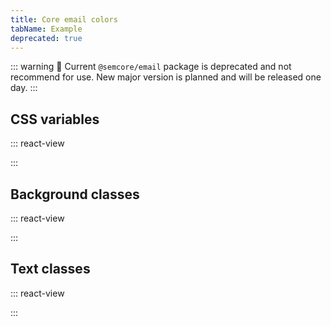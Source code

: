 ```yaml
---
title: Core email colors
tabName: Example
deprecated: true
---
```


::: warning
:rotating_light: Current `@semcore/email` package is deprecated and not recommend for use. New major version is planned and will be released one day.
:::

## CSS variables

::: react-view

<script lang="tsx">
import React from 'react';

import '@semcore/email/src/core/var.css';
const cssVariableFile = `
@custom-media --desktop (min-width: 480px);
@custom-media --mobile (max-width: 479px);

:root {
  --white: #fff;
  --black: #171a22;
  --blue: #0082e6;
  --light-blue: #6edbff;
  --dark-blue: #0070cc;
  --green: #00bc98;
  --light-green: #45e0a8;
  --dark-green: #008275;
  --lime: #84d149;
  --light-lime: #c7fa73;
  --orange: #ff622d;
  --light-orange: #ff9400;
  --dark-orange: #b23300;
  --red: #f71939;
  --light-red: #f27387;
  --dark-red: #b01c3d;
  --pink: #ff7ad1;
  --purple: #6b30c7;
  --light-purple: #b880ff;
  --dark-purple: #421983;
  --yellow: #ffc200;
  --light-yellow: #ffe84d;
  --violet: #820f87;
  --stroke-gray: #d1d4db;
  --dark-gray: #575c66;
  --gray: #898d9a;
  --light-gray: #f6f7f8;
  --font-family: Helvetica, Arial, sans-serif;
  --fs-100: 14px;
  --lh-100: 20px;
  --fs-200: 16px;
  --lh-200: 24px;
  --fs-300: 18px;
  --lh-300: 23px;
  --fs-400: 20px;
  --lh-400: 22px;
  --fs-500: 22px;
  --lh-500: 26px;
  --fs-600: 26px;
  --lh-600: 31px;
  --fs-700: 32px;
  --lh-700: 37px;
}
`;

const cssVariable = Object.fromEntries(
  cssVariableFile
    .split('\n')
    .map((line) => line.trim())
    .filter((line) => line.startsWith('--') && line.endsWith(';'))
    .map((line) => {
      const [name, value] = line.split(': ');
      // remove ";"
      return [name, value.slice(0, -1)];
    }),
);

import Color from '@components/Color';
import { bg_100_400, bg_100_300, bg_100_200, bg } from './utils';

const shades = ['light', '', 'dark'];

const printColor = (name) => (shade) => {
  const varName = shade ? `--${shade}-${name}` : `--${name}`;
  return (
    <Color
      key={varName}
      style={{ margin: 4, width: 48, height: 48, borderRadius: 6 }}
      name={cssVariable[varName]}
    />
  );
};

const App = () => (
  <>
    {bg_100_300.map((name) => shades.map(printColor(name)))}
    {bg_100_400.map((name) => ['light', 'stroke', '', 'dark'].map(printColor(name)))}
    {bg_100_200.map((name) => shades.slice(0, -1).map(printColor(name)))}
    {bg.map((name) => printColor(name)(''))}
  </>
);
</script>

:::

## Background classes

::: react-view

<script lang="tsx">
import React from 'react';

import '@semcore/email/src/core/var.css';
import './base.css';
import Color from '@components/Color';
import { bg_100_400, bg_100_300, bg_100_200, bg } from './utils';

const shades = ['100', '200', '300'];

const printColor = (name) => (shade) => {
  const className = shade ? `bg-${name}-${shade}` : `bg-${name}`;
  return (
    <Color
      key={className}
      style={{ margin: 4, width: 48, height: 48, borderRadius: 6 }}
      name={className}
      className={className}
    />
  );
};
const App = () => (
  <>
    {bg_100_300.map((name) => shades.map(printColor(name)))}
    {bg_100_400.map((name) => [...shades, '400'].map(printColor(name)))}
    {bg_100_200.map((name) => shades.slice(0, -1).map(printColor(name)))}
    {bg.map((name) => printColor(name)(''))}
  </>
);
</script>

:::

## Text classes

::: react-view

<script lang="tsx">
import React from 'react';

import '@semcore/email/src/core/var.css';
import Color from '@components/Color';
import { bg_100_400, bg_100_300, bg_100_200, bg } from './utils';

const textCss = `
@custom-media --desktop (min-width: 480px);
@custom-media --mobile (max-width: 479px);

:root {
  --white: #fff;
  --black: #171a22;
  --blue: #0082e6;
  --light-blue: #6edbff;
  --dark-blue: #0070cc;
  --green: #00bc98;
  --light-green: #45e0a8;
  --dark-green: #008275;
  --lime: #84d149;
  --light-lime: #c7fa73;
  --orange: #ff622d;
  --light-orange: #ff9400;
  --dark-orange: #b23300;
  --red: #f71939;
  --light-red: #f27387;
  --dark-red: #b01c3d;
  --pink: #ff7ad1;
  --purple: #6b30c7;
  --light-purple: #b880ff;
  --dark-purple: #421983;
  --yellow: #ffc200;
  --light-yellow: #ffe84d;
  --violet: #820f87;
  --stroke-gray: #d1d4db;
  --dark-gray: #575c66;
  --gray: #898d9a;
  --light-gray: #f6f7f8;
  --font-family: Helvetica, Arial, sans-serif;
  --fs-100: 14px;
  --lh-100: 20px;
  --fs-200: 16px;
  --lh-200: 24px;
  --fs-300: 18px;
  --lh-300: 23px;
  --fs-400: 20px;
  --lh-400: 22px;
  --fs-500: 22px;
  --lh-500: 26px;
  --fs-600: 26px;
  --lh-600: 31px;
  --fs-700: 32px;
  --lh-700: 37px;
}

.text-size-100 {
  font-size: var(--fs-100);
  line-height: var(--lh-100);
}
.text-size-200 {
  font-size: var(--fs-200);
  line-height: var(--lh-200);
}
.text-size-300 {
  font-size: var(--fs-300);
  line-height: var(--lh-300);
}
.text-size-400 {
  font-size: var(--fs-400);
  line-height: var(--lh-400);
}
.text-size-500 {
  font-size: var(--fs-500);
  line-height: var(--lh-500);
}
.text-size-600 {
  font-size: var(--fs-600);
  line-height: var(--lh-600);
}
.text-size-700 {
  font-size: var(--fs-700);
  line-height: var(--lh-700);
}
.text-black {
  color: var(--black);
}
.text-white {
  color: var(--white);
}
.text-red-100 {
  color: var(--light-red);
}
.text-red-200 {
  color: var(--red);
}
.text-red-300 {
  color: var(--dark-red);
}
.text-lime-100 {
  color: var(--light-lime);
}
.text-lime-200 {
  color: var(--lime);
}
.text-orange-100 {
  color: var(--light-orange);
}
.text-orange-200 {
  color: var(--orange);
}
.text-orange-300 {
  color: var(--dark-orange);
}
.text-purple-100 {
  color: var(--light-purple);
}
.text-purple-200 {
  color: var(--purple);
}
.text-purple-300 {
  color: var(--dark-purple);
}
.text-blue-100 {
  color: var(--light-blue);
}
.text-blue-200 {
  color: var(--blue);
}
.text-blue-300 {
  color: var(--dark-blue);
}
.text-gray-100 {
  color: var(--light-gray);
}
.text-gray-200 {
  color: var(--stroke-gray);
}
.text-gray-300 {
  color: var(--gray);
}
.text-gray-400 {
  color: var(--dark-gray);
}
.text-green-100 {
  color: var(--light-green);
}
.text-green-200 {
  color: var(--green);
}
.text-green-300 {
  color: var(--dark-green);
}
.text-pink {
  color: var(--pink);
}
.link {
  text-decoration-line: underline;
}

.link-theme-default {
  color: var(--blue);
}
.link-theme-default:hover {
  color: #0070cc !important;
}

.link-theme-dark {
  color: var(--dark-gray);
}
.link-theme-dark:hover {
  color: var(--black) !important;
}

`;
const shades = ['100', '200', '300'];

const printColor = (name) => (shade) => {
  const className = shade ? `text-${name}-${shade}` : `text-${name}`;
  return (
    <Color
      key={className}
      style={{ margin: 4, width: 48, height: 48, borderRadius: 6 }}
      name={className}
      className={className}
    >
      TEXT
    </Color>
  );
};

const App = () => {
  React.useEffect(() => {
    const style = document.createElement('style');
    style.innerHTML = textCss;
    document.head.appendChild(style);
    return () => {
      document.head.removeChild(style);
    };
  }, []);
  
  return (
    <>
      {bg_100_300.map((name) => shades.map(printColor(name)))}
      {bg_100_400.map((name) => [...shades, '400'].map(printColor(name)))}
      {bg_100_200.map((name) => shades.slice(0, -1).map(printColor(name)))}
      {bg.map((name) => printColor(name)(''))}
    </>
  );
};
</script>

:::
